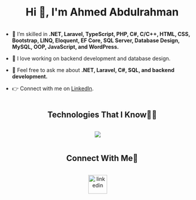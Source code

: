 <!--h1 without bottom border-->
<div id="user-content-toc">
  <ul align="center">
    <summary><h1 style="display: inline-block">Hi 👋, I'm Ahmed Abdulrahman</h1></summary>
  </ul>
</div>

<!--Intro start-->
- 🔢 I’m skilled in **.NET, Laravel, TypeScript, PHP, C#, C/C++, HTML, CSS, Bootstrap, LINQ, Eloquent, EF Core, SQL Server, Database Design, MySQL, OOP, JavaScript, and WordPress.**

- 📝 I love working on backend development and database design.

- 💬 Feel free to ask me about **.NET, Laravel, C#, SQL, and backend development.**

- 👉 Connect with me on [LinkedIn](https://www.linkedin.com/in/a-cel/).
<!--Intro end-->

<!--h1 without bottom border-->
<div id="user-content-toc">
  <ul align="center">
    <summary><h2 style="display: inline-block">Technologies That I Know👨‍💻</h2></summary>
  </ul>
</div>
<!--tech stack icons-->
<p align="center">
  <a href="https://skillicons.dev">
    <img src="https://skillicons.dev/icons?i=dotnet,laravel,ts,php,cs,cpp,html,css,bootstrap,sqlserver,mysql,js,wordpress" />
  </a>
</p>

<!-- Connect with me -->
<!--h2 without bottom border-->
<div id="user-content-toc">
  <ul align="center">
    <summary><h2 style="display: inline-block">Connect With Me🤝</h2></summary>
  </ul>
</div>

<!--icons and links-->
<p align="center">
<a href="https://www.linkedin.com/in/a-cel/" target="blank"><img align="center" src="https://user-images.githubusercontent.com/88904952/234979284-68c11d7f-1acc-4f0c-ac78-044e1037d7b0.png" alt="linkedin" height="50" width="50" /></a>
</p>
